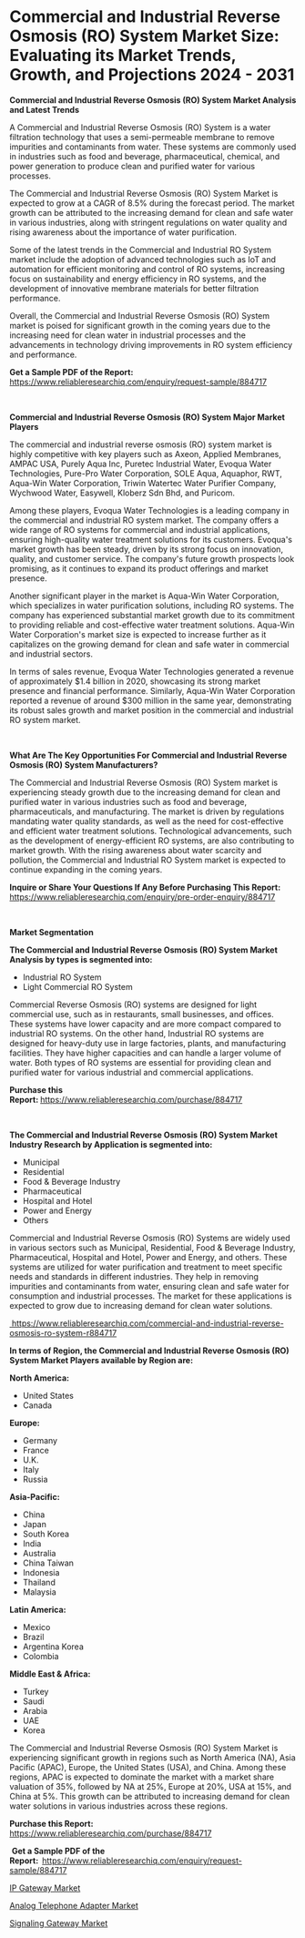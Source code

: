 <p><h1>Commercial and Industrial Reverse Osmosis (RO) System Market Size: Evaluating its Market Trends, Growth, and Projections 2024 - 2031</h1></p><p><strong>Commercial and Industrial Reverse Osmosis (RO) System Market Analysis and Latest Trends</strong></p>
<p><p>A Commercial and Industrial Reverse Osmosis (RO) System is a water filtration technology that uses a semi-permeable membrane to remove impurities and contaminants from water. These systems are commonly used in industries such as food and beverage, pharmaceutical, chemical, and power generation to produce clean and purified water for various processes.</p><p>The Commercial and Industrial Reverse Osmosis (RO) System Market is expected to grow at a CAGR of 8.5% during the forecast period. The market growth can be attributed to the increasing demand for clean and safe water in various industries, along with stringent regulations on water quality and rising awareness about the importance of water purification.</p><p>Some of the latest trends in the Commercial and Industrial RO System market include the adoption of advanced technologies such as IoT and automation for efficient monitoring and control of RO systems, increasing focus on sustainability and energy efficiency in RO systems, and the development of innovative membrane materials for better filtration performance.</p><p>Overall, the Commercial and Industrial Reverse Osmosis (RO) System market is poised for significant growth in the coming years due to the increasing need for clean water in industrial processes and the advancements in technology driving improvements in RO system efficiency and performance.</p></p>
<p><strong>Get a Sample PDF of the Report:&nbsp;</strong> <a href="https://www.reliableresearchiq.com/enquiry/request-sample/884717">https://www.reliableresearchiq.com/enquiry/request-sample/884717</a></p>
<p>&nbsp;</p>
<p><strong>Commercial and Industrial Reverse Osmosis (RO) System Major Market Players</strong></p>
<p><p>The commercial and industrial reverse osmosis (RO) system market is highly competitive with key players such as Axeon, Applied Membranes, AMPAC USA, Purely Aqua Inc, Puretec Industrial Water, Evoqua Water Technologies, Pure-Pro Water Corporation, SOLE Aqua, Aquaphor, RWT, Aqua-Win Water Corporation, Triwin Watertec Water Purifier Company, Wychwood Water, Easywell, Kloberz Sdn Bhd, and Puricom.</p><p>Among these players, Evoqua Water Technologies is a leading company in the commercial and industrial RO system market. The company offers a wide range of RO systems for commercial and industrial applications, ensuring high-quality water treatment solutions for its customers. Evoqua's market growth has been steady, driven by its strong focus on innovation, quality, and customer service. The company's future growth prospects look promising, as it continues to expand its product offerings and market presence.</p><p>Another significant player in the market is Aqua-Win Water Corporation, which specializes in water purification solutions, including RO systems. The company has experienced substantial market growth due to its commitment to providing reliable and cost-effective water treatment solutions. Aqua-Win Water Corporation's market size is expected to increase further as it capitalizes on the growing demand for clean and safe water in commercial and industrial sectors.</p><p>In terms of sales revenue, Evoqua Water Technologies generated a revenue of approximately $1.4 billion in 2020, showcasing its strong market presence and financial performance. Similarly, Aqua-Win Water Corporation reported a revenue of around $300 million in the same year, demonstrating its robust sales growth and market position in the commercial and industrial RO system market.</p></p>
<p>&nbsp;</p>
<p><strong>What Are The Key Opportunities For Commercial and Industrial Reverse Osmosis (RO) System Manufacturers?</strong></p>
<p><p>The Commercial and Industrial Reverse Osmosis (RO) System market is experiencing steady growth due to the increasing demand for clean and purified water in various industries such as food and beverage, pharmaceuticals, and manufacturing. The market is driven by regulations mandating water quality standards, as well as the need for cost-effective and efficient water treatment solutions. Technological advancements, such as the development of energy-efficient RO systems, are also contributing to market growth. With the rising awareness about water scarcity and pollution, the Commercial and Industrial RO System market is expected to continue expanding in the coming years.</p></p>
<p><strong>Inquire or Share Your Questions If Any Before Purchasing This Report:</strong> <a href="https://www.reliableresearchiq.com/enquiry/pre-order-enquiry/884717">https://www.reliableresearchiq.com/enquiry/pre-order-enquiry/884717</a></p>
<p>&nbsp;</p>
<p><strong>Market Segmentation</strong></p>
<p><strong>The Commercial and Industrial Reverse Osmosis (RO) System Market Analysis by types is segmented into:</strong></p>
<p><ul><li>Industrial RO System</li><li>Light Commercial RO System</li></ul></p>
<p><p>Commercial Reverse Osmosis (RO) systems are designed for light commercial use, such as in restaurants, small businesses, and offices. These systems have lower capacity and are more compact compared to industrial RO systems. On the other hand, Industrial RO systems are designed for heavy-duty use in large factories, plants, and manufacturing facilities. They have higher capacities and can handle a larger volume of water. Both types of RO systems are essential for providing clean and purified water for various industrial and commercial applications.</p></p>
<p><strong>Purchase this Report:&nbsp;</strong><a href="https://www.reliableresearchiq.com/purchase/884717">https://www.reliableresearchiq.com/purchase/884717</a></p>
<p>&nbsp;</p>
<p><strong>The Commercial and Industrial Reverse Osmosis (RO) System Market Industry Research by Application is segmented into:</strong></p>
<p><ul><li>Municipal</li><li>Residential</li><li>Food & Beverage Industry</li><li>Pharmaceutical</li><li>Hospital and Hotel</li><li>Power and Energy</li><li>Others</li></ul></p>
<p><p>Commercial and Industrial Reverse Osmosis (RO) Systems are widely used in various sectors such as Municipal, Residential, Food & Beverage Industry, Pharmaceutical, Hospital and Hotel, Power and Energy, and others. These systems are utilized for water purification and treatment to meet specific needs and standards in different industries. They help in removing impurities and contaminants from water, ensuring clean and safe water for consumption and industrial processes. The market for these applications is expected to grow due to increasing demand for clean water solutions.</p></p>
<p><a href="https://www.reliableresearchiq.com/commercial-and-industrial-reverse-osmosis-ro-system-r884717">&nbsp;https://www.reliableresearchiq.com/commercial-and-industrial-reverse-osmosis-ro-system-r884717</a></p>
<p><strong>In terms of Region, the Commercial and Industrial Reverse Osmosis (RO) System Market Players available by Region are:</strong></p>
<p>
    <p> <strong> North America: </strong>
        <ul>
            <li>United States</li>
            <li>Canada</li>
        </ul>
        </p> 
    <p> <strong> Europe: </strong>
        <ul>
            <li>Germany</li>
            <li>France</li>
            <li>U.K.</li>
            <li>Italy</li>
            <li>Russia</li>
        </ul>
        </p> 
    <p> <strong> Asia-Pacific: </strong>
        <ul>
            <li>China</li>
            <li>Japan</li>
            <li>South Korea</li>
            <li>India</li>
            <li>Australia</li>
            <li>China Taiwan</li>
            <li>Indonesia</li>
            <li>Thailand</li>
            <li>Malaysia</li>
        </ul>
        </p> 
    <p> <strong> Latin America: </strong>
        <ul>
            <li>Mexico</li>
            <li>Brazil</li>
            <li>Argentina Korea</li>
            <li>Colombia</li>
        </ul>
        </p> 
    <p> <strong> Middle East & Africa: </strong>
        <ul>
            <li>Turkey</li>
            <li>Saudi</li>
            <li>Arabia</li>
            <li>UAE</li>
            <li>Korea</li>
        </ul>
    </p>
    </p>
<p><p>The Commercial and Industrial Reverse Osmosis (RO) System Market is experiencing significant growth in regions such as North America (NA), Asia Pacific (APAC), Europe, the United States (USA), and China. Among these regions, APAC is expected to dominate the market with a market share valuation of 35%, followed by NA at 25%, Europe at 20%, USA at 15%, and China at 5%. This growth can be attributed to increasing demand for clean water solutions in various industries across these regions.</p></p>
<p><strong>Purchase this Report: </strong><a href="https://www.reliableresearchiq.com/purchase/884717">https://www.reliableresearchiq.com/purchase/884717</a></p>
<p>&nbsp;<strong>Get a Sample PDF of the Report:&nbsp;&nbsp;</strong><a href="https://www.reliableresearchiq.com/enquiry/request-sample/884717">https://www.reliableresearchiq.com/enquiry/request-sample/884717</a></p>
<p><strong></strong></p>
<p><p><a href="https://github.com/lorenzaSchmeler/Market-Research-Report-List-2/blob/main/ip-gateway-market.md">IP Gateway Market</a></p><p><a href="https://github.com/AdrianaPaucek2023/Market-Research-Report-List-2/blob/main/analog-telephone-adapter-market.md">Analog Telephone Adapter Market</a></p><p><a href="https://github.com/cheribeninsig/Market-Research-Report-List-1/blob/main/signaling-gateway-market.md">Signaling Gateway Market</a></p></p>